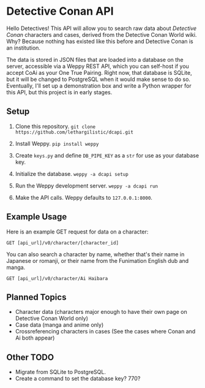 # Detective Conan API

Hello Detectives! This API will allow you to search raw data about *Detective
Conan* characters and cases, derived from the Detective Conan World wiki.
Why? Because nothing has existed like this before
and Detective Conan is an institution.

The data is stored in JSON files that are loaded into a database on the server,
accessible via a Weppy REST API, which you can self-host if you accept CoAi as 
your One True Pairing. Right now, that database is SQLite, but it will be 
changed to PostgreSQL when it would make sense to do so. Eventually, I'll set
up a demonstration box and write a Python wrapper for this API, but this project
is in early stages.

## Setup
1. Clone this repository. `git clone https://github.com/lethargilistic/dcapi.git`

2. Install Weppy. `pip install weppy`

3. Create `keys.py` and define `DB_PIPE_KEY` as a `str` for use as your database key.

4. Initialize the database. `weppy -a dcapi setup`

5. Run the Weppy development server. `weppy -a dcapi run`

6. Make the API calls. Weppy defaults to `127.0.0.1:8000`.

## Example Usage
Here is an example GET request for data on a character:

`GET [api_url]/v0/character/[character_id]`

You can also search a character by name, whether that's their name in Japanese or romanji, or their name from the Funimation English dub and manga.

`GET [api_url]/v0/character/Ai Haibara`

## Planned Topics
* Character data (characters major enough to have their own page on Detective Conan World only)
* Case data (manga and anime only)
* Crossreferencing characters in cases (See the cases where Conan and Ai both appear)

## Other TODO
* Migrate from SQLite to PostgreSQL.
* Create a command to set the database key? 770?
